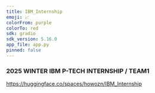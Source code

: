 ```yaml
---
title: IBM_Internship
emoji: 📈
colorFrom: purple
colorTo: red
sdk: gradio
sdk_version: 5.16.0
app_file: app.py
pinned: false
---
```


### 2025 WINTER IBM P-TECH INTERNSHIP / TEAM1

https://huggingface.co/spaces/howozn/IBM_Internship